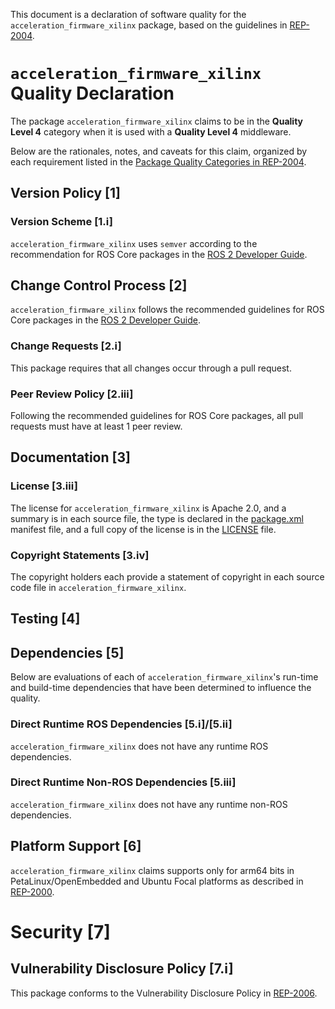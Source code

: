 This document is a declaration of software quality for the `acceleration_firmware_xilinx` package, based on the guidelines in [REP-2004](https://www.ros.org/reps/rep-2004.html).

# `acceleration_firmware_xilinx` Quality Declaration

The package `acceleration_firmware_xilinx` claims to be in the **Quality Level 4** category when it is used with a **Quality Level 4** middleware.

Below are the rationales, notes, and caveats for this claim, organized by each requirement listed in the [Package Quality Categories in REP-2004](https://www.ros.org/reps/rep-2004.html).

## Version Policy [1]

### Version Scheme [1.i]

`acceleration_firmware_xilinx` uses `semver` according to the recommendation for ROS Core packages in the [ROS 2 Developer Guide](https://docs.ros.org/en/rolling/Contributing/Developer-Guide.html#versioning).

<!-- 
### Version Stability [1.ii]

`acceleration_firmware_xilinx` is at a stable version, i.e. `>= 1.0.0`.
The current version can be found in its [package.xml](package.xml), and its change history can be found in its [CHANGELOG](CHANGELOG.rst).

### Public API Declaration [1.iii]

All symbols in the installed headers are considered part of the public API.

All installed headers are in the `include` directory of the package, headers in any other folders are not installed and considered private.

### API Stability Within a Released ROS Distribution [1.iv]/[1.vi]

`acceleration_firmware_xilinx` will not break public API within a released ROS distribution, i.e. no major releases once the ROS distribution is released.

### ABI Stability Within a Released ROS Distribution [1.v]/[1.vi]

`acceleration_firmware_xilinx` contains C and C++ code and therefore must be concerned with ABI stability, and will maintain ABI stability within a ROS distribution. 
-->

## Change Control Process [2]

`acceleration_firmware_xilinx` follows the recommended guidelines for ROS Core packages in the [ROS 2 Developer Guide](https://docs.ros.org/en/rolling/Contributing/Developer-Guide.html#quality-practices).

### Change Requests [2.i]

This package requires that all changes occur through a pull request.

<!-- 
### Contributor Origin [2.ii]

This package uses DCO as its confirmation of contributor origin policy. More information can be found in [CONTRIBUTING](../CONTRIBUTING.md). 
-->

### Peer Review Policy [2.iii]

Following the recommended guidelines for ROS Core packages, all pull requests must have at least 1 peer review.

<!-- 
### Continuous Integration [2.iv]

All pull requests must pass CI on all [tier 1 platforms](https://www.ros.org/reps/rep-2000.html#support-tiers).

### Documentation Policy [2.v]

All pull requests must resolve related documentation changes before merging. 
-->

## Documentation [3]

<!-- 
### Feature Documentation [3.i]

`acceleration_firmware_xilinx` has feature documentation describing lifecycle nodes.
It is [hosted](https://design.ros2.org/articles/node_lifecycle.html). 
-->

<!-- 
### Public API Documentation [3.ii]

Most of `acceleration_firmware_xilinx` has embedded API documentation. 
-->

### License [3.iii]

The license for `acceleration_firmware_xilinx` is Apache 2.0, and a summary is in each source file, the type is declared in the [package.xml](package.xml) manifest file, and a full copy of the license is in the [LICENSE](LICENSE) file.


<!-- 
There is an automated test which runs a linter that ensures each file has a license statement.

The most recent test results can be found [here](https://ci.ros2.org/view/nightly/job/nightly_linux_release/lastBuild/testReport/acceleration_firmware_xilinx/copyright/). 
-->

### Copyright Statements [3.iv]

The copyright holders each provide a statement of copyright in each source code file in `acceleration_firmware_xilinx`.

<!-- 
There is an automated test which runs a linter that ensures each file has at least one copyright statement.

The results of the test can be found [here](https://ci.ros2.org/view/nightly/job/nightly_linux_release/lastBuild/testReport/acceleration_firmware_xilinx/copyright/). 
-->


## Testing [4]

<!-- 
### Feature Testing [4.i]

`acceleration_firmware_xilinx` has feature tests, which test for proper node state transitions.
The tests are located in the [test](test) subdirectory.
New features are required to have tests before being added.
Currently nightly test results can be seen here:
* [linux-aarch64_release](https://ci.ros2.org/view/nightly/job/nightly_linux-aarch64_release/lastBuild/testReport/acceleration_firmware_xilinx/)
* [linux_release](https://ci.ros2.org/view/nightly/job/nightly_linux_release/lastBuild/testReport/acceleration_firmware_xilinx/)
* [mac_osx_release](https://ci.ros2.org/view/nightly/job/nightly_osx_release/lastBuild/testReport/acceleration_firmware_xilinx/)
* [windows_release](https://ci.ros2.org/view/nightly/job/nightly_win_rel/lastBuild/testReport/acceleration_firmware_xilinx/)

### Public API Testing [4.ii]

Each part of the public API has tests, and new additions or changes to the public API require tests before being added. The tests aim to cover both typical usage and corner cases, but are quantified by contributing to code coverage.

### Coverage [4.iii]

`acceleration_firmware_xilinx` follows the recommendations for ROS Core packages in the [ROS 2 Developer Guide](https://docs.ros.org/en/rolling/Contributing/Developer-Guide.html#code-coverage), and opts to use line coverage instead of branch coverage.

This includes:

- tracking and reporting line coverage statistics
- no lines are manually skipped in coverage calculations

Changes are required to make a best effort to keep or increase coverage before being accepted, but decreases are allowed if properly justified and accepted by reviewers.

Current coverage statistics can be viewed [here](https://ci.ros2.org/job/nightly_linux_coverage/lastSuccessfulBuild/cobertura/src_ros2_rcl_acceleration_firmware_xilinx_src/). A description of how coverage statistics are calculated is summarized in this page ["ROS 2 Onboarding Guide"](https://docs.ros.org/en/rolling/Contributing/Developer-Guide.html#note-on-coverage-runs).

### Performance [4.iv]

`acceleration_firmware_xilinx` follows the recommendations for performance testing of C code in the [ROS 2 Developer Guide](https://docs.ros.org/en/rolling/Contributing/Developer-Guide.html#performance), and opts to do performance analysis on each release rather than each change.

System level performance benchmarks that cover features of `acceleration_firmware_xilinx` can be found at:
* [Benchmarks](http://build.ros2.org/view/Rci/job/Rci__benchmark_ubuntu_focal_amd64/BenchmarkTable/)
* [Performance](http://build.ros2.org/view/Rci/job/Rci__nightly-performance_ubuntu_focal_amd64/lastCompletedBuild/)

Changes that introduce regressions in performance must be adequately justified in order to be accepted and merged.

### Linters and Static Analysis [4.v]

`acceleration_firmware_xilinx` uses and passes all the standard linters and static analysis tools for a C package as described in the [ROS 2 Developer Guide](https://docs.ros.org/en/rolling/Contributing/Developer-Guide.html#linters-and-static-analysis).

Results of the nightly linter tests can be found [here](https://ci.ros2.org/view/nightly/job/nightly_linux_release/lastBuild/testReport/acceleration_firmware_xilinx).
-->

## Dependencies [5]

Below are evaluations of each of `acceleration_firmware_xilinx`'s run-time and build-time dependencies that have been determined to influence the quality.

<!-- 
It has several "buildtool" dependencies, which do not affect the resulting quality of the package, because they do not contribute to the public library API.
It also has several test dependencies, which do not affect the resulting quality of the package, because they are only used to build and run the test code.
-->

### Direct Runtime ROS Dependencies [5.i]/[5.ii]

`acceleration_firmware_xilinx` does not have any runtime ROS dependencies.

<!-- 
### Direct Runtime ROS Dependencies [5.i]/[5.ii]

`acceleration_firmware_xilinx` has the following runtime ROS dependencies:

#### `lifecycle_msgs`

`lifecycle_msgs` provides message and services for managing lifecycle nodes.

It is **Quality Level 1**, see its [Quality Declaration document](https://github.com/ros2/rcl_interfaces/blob/master/lifecycle_msgs/QUALITY_DECLARATION.md).

#### `rcl`

`rcl` is the ROS 2 client library in C.

It is **Quality Level 1**, see its [Quality Declaration document](../rcl/QUALITY_DECLARATION.md).

#### `rcutils`

`rcutils` provides commonly used functionality in C.

It is **Quality Level 1**, see its [Quality Declaration document](https://github.com/ros2/rcutils/blob/master/QUALITY_DECLARATION.md).

#### `rmw`

`rmw` is the ROS 2 middleware library.

It is **Quality Level 1**, see its [Quality Declaration document](https://github.com/ros2/rmw/blob/master/rmw/QUALITY_DECLARATION.md).

#### `rosidl_runtime_c`

`rosidl_runtime_c` provides runtime functionality for rosidl message and service interfaces.

It is **Quality Level 1**, see its [Quality Declaration document](https://github.com/ros2/rosidl/blob/master/rosidl_runtime_c/QUALITY_DECLARATION.md).

#### `tracetools`

The `tracetools` package provides utilities for instrumenting the code in `acceleration_firmware_xilinx` so that it may be traced for debugging and performance analysis.

It is **Quality Level 1**, see its [Quality Declaration document](https://gitlab.com/ros-tracing/ros2_tracing/-/blob/master/tracetools/QUALITY_DECLARATION.md). 
-->

### Direct Runtime Non-ROS Dependencies [5.iii]

`acceleration_firmware_xilinx` does not have any runtime non-ROS dependencies.

## Platform Support [6]

`acceleration_firmware_xilinx` claims supports only for arm64 bits in PetaLinux/OpenEmbedded and Ubuntu Focal platforms as described in [REP-2000](https://www.ros.org/reps/rep-2000.html#support-tiers).

<!-- 
`acceleration_firmware_xilinx` supports all of the tier 1 platforms as described in [REP-2000](https://www.ros.org/reps/rep-2000.html#support-tiers), and tests each change against all of them.

Currently nightly results can be seen here:
* [linux-aarch64_release](https://ci.ros2.org/view/nightly/job/nightly_linux-aarch64_release/lastBuild/testReport/acceleration_firmware_xilinx/)
* [linux_release](https://ci.ros2.org/view/nightly/job/nightly_linux_release/lastBuild/testReport/acceleration_firmware_xilinx/)
* [mac_osx_release](https://ci.ros2.org/view/nightly/job/nightly_osx_release/lastBuild/testReport/acceleration_firmware_xilinx/)
* [windows_release](https://ci.ros2.org/view/nightly/job/nightly_win_rel/lastBuild/testReport/acceleration_firmware_xilinx/) 
-->

# Security [7]

## Vulnerability Disclosure Policy [7.i]

This package conforms to the Vulnerability Disclosure Policy in [REP-2006](https://www.ros.org/reps/rep-2006.html).

